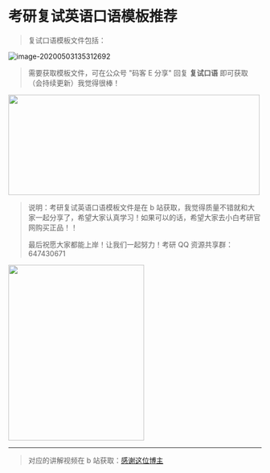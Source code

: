 # 考研复试英语口语模板推荐

> 复试口语模板文件包括：

![image-20200503135312692](https://gitee.com/wugenqiang/PictureBed/raw/master/CS-Notes/20200503135333.png)



> 需要获取模板文件，可在公众号 "码客 E 分享" 回复 **复试口语**  即可获取（会持续更新）我觉得很棒！

<div ><img src="https://gitee.com/wugenqiang/PictureBed/raw/master/CS-Notes/20200502123144.png" width="500" height="200" /></div>

> 说明：考研复试英语口语模板文件是在 b 站获取，我觉得质量不错就和大家一起分享了，希望大家认真学习！如果可以的话，希望大家去小白考研官网购买正品！！
>
> 最后祝愿大家都能上岸！让我们一起努力！考研 QQ 资源共享群：647430671

<div ><img src="https://gitee.com/wugenqiang/PictureBed/raw/master/CS-Notes/20200502122609.jpg" width="270" height="350" /></div>

---

> 对应的讲解视频在 b 站获取：[感谢这位博主](https://www.bilibili.com/video/BV1L54y1d7bJ)



